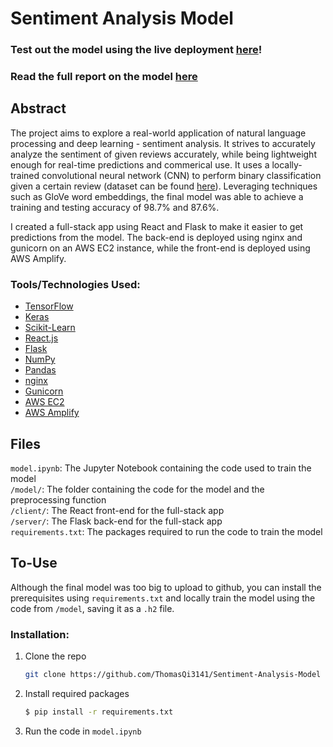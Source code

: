 # Sentiment Analysis Model

### Test out the model using the live deployment <a href="https://prod.d3ibf1d7tocu08.amplifyapp.com/" target=”_blank”>here</a>!

### Read the full report on the model <a href="https://docs.google.com/document/d/18bQrFfXe2t3NsTEKBmQuXB14lA2m48HP3802NjvZMHQ/edit?usp=sharing" target=”_blank”>here</a>

## Abstract

The project aims to explore a real-world application of natural language processing and deep learning - sentiment analysis. It strives to accurately analyze the sentiment of given reviews accurately, while being lightweight enough for real-time predictions and commerical use. It uses a locally-trained convolutional neural network (CNN) to perform binary classification given a certain review (dataset can be found <a href="https://www.kaggle.com/datasets/lakshmi25npathi/imdb-dataset-of-50k-movie-reviews" target=”_blank”>here</a>). Leveraging techniques such as GloVe word embeddings, the final model was able to achieve a training and testing accuracy of 98.7% and 87.6%. 

I created a full-stack app using React and Flask to make it easier to get predictions from the model. The back-end is deployed using nginx and gunicorn on an AWS EC2 instance, while the front-end is deployed using AWS Amplify. 

### Tools/Technologies Used:
<ul>
  <li><a href="https://www.tensorflow.org/">TensorFlow</a></li>
  <li><a href="https://keras.io/">Keras</a></li>
  <li><a href="https://scikit-learn.org/stable/">Scikit-Learn</a></li>
  <li><a href="https://react.dev/">React.js</a></li>
  <li><a href="https://flask.palletsprojects.com/en/3.0.x/">Flask</a></li>
  <li><a href="https://numpy.org/">NumPy</a></li>
  <li><a href="https://pandas.pydata.org/">Pandas</a></li>
  <li><a href="https://nginx.org/en/">nginx</a></li>
  <li><a href="https://gunicorn.org/">Gunicorn</a></li>
  <li><a href="https://aws.amazon.com/ec2/">AWS EC2</a></li>
  <li><a href="https://aws.amazon.com/amplify" target="_blank">AWS Amplify</a></li>
</ul>


## Files
`model.ipynb`: The Jupyter Notebook containing the code used to train the model <br />
`/model/`: The folder containing the code for the model and the preprocessing function <br />
`/client/`: The React front-end for the full-stack app <br />
`/server/`: The Flask back-end for the full-stack app <br />
`requirements.txt`: The packages required to run the code to train the model<br />

## To-Use
Although the final model was too big to upload to github, you can install the prerequisites using `requirements.txt` and locally train the model using the code from `/model`, saving it as a `.h2` file. 

### Installation:

1. Clone the repo
   ```sh
   git clone https://github.com/ThomasQi3141/Sentiment-Analysis-Model
   ```
2. Install required packages
   ```sh
   $ pip install -r requirements.txt
   ```
3. Run the code in `model.ipynb`

